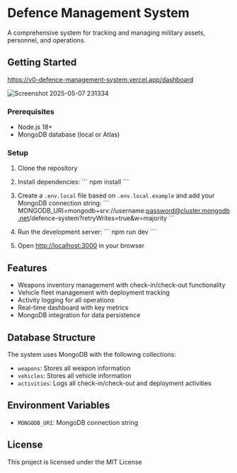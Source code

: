 



# Defence Management System



A comprehensive system for tracking and managing military assets, personnel, and operations.

## Getting Started

https://v0-defence-management-system.vercel.app/dashboard

![Screenshot 2025-05-07 231334](https://github.com/user-attachments/assets/fa5cd1d5-cd71-4f58-995a-837caec197ac)


### Prerequisites

- Node.js 18+ 
- MongoDB database (local or Atlas)

### Setup

1. Clone the repository
2. Install dependencies:
   \`\`\`
   npm install
   \`\`\`
3. Create a `.env.local` file based on `.env.local.example` and add your MongoDB connection string:
   \`\`\`
   MONGODB_URI=mongodb+srv://username:password@cluster.mongodb.net/defence-system?retryWrites=true&w=majority
   \`\`\`

4. Run the development server:
   \`\`\`
   npm run dev
   \`\`\`

5. Open [http://localhost:3000](http://localhost:3000) in your browser

## Features

- Weapons inventory management with check-in/check-out functionality
- Vehicle fleet management with deployment tracking
- Activity logging for all operations
- Real-time dashboard with key metrics
- MongoDB integration for data persistence

## Database Structure

The system uses MongoDB with the following collections:

- `weapons`: Stores all weapon information
- `vehicles`: Stores all vehicle information
- `activities`: Logs all check-in/check-out and deployment activities

## Environment Variables

- `MONGODB_URI`: MongoDB connection string

## License

This project is licensed under the MIT License
